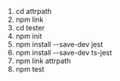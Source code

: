1. cd attrpath
2. npm link
3. cd tester
4. npm init
5. npm install --save-dev jest
6. npm install --save-dev ts-jest
7. npm link attrpath
8. npm test